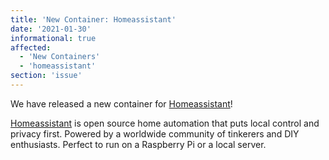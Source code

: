 ```yaml
---
title: 'New Container: Homeassistant'
date: '2021-01-30'
informational: true
affected:
  - 'New Containers'
  - 'homeassistant'
section: 'issue'
---
```

We have released a new container for [Homeassistant](https://github.com/linuxserver/docker-homeassistant)!

[Homeassistant](https://www.home-assistant.io/) is open source home automation that puts local control and privacy first. Powered by a worldwide community of tinkerers and DIY enthusiasts. Perfect to run on a Raspberry Pi or a local server. 